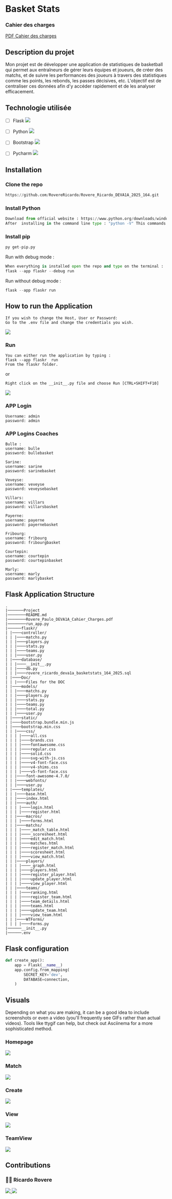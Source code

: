 # Basket Stats

### Cahier des charges
[PDF Cahier des charges](Rovere_Paulo_DEVA1A_Cahier_Charges.pdf)

## Description du projet
Mon projet est de développer une application de statistiques de basketball qui permet aux entraîneurs de gérer leurs
équipes et joueurs, de créer des matchs, et de suivre les performances des joueurs à travers
des statistiques comme les points, les rebonds, les passes décisives, etc. L'objectif est de centraliser
ces données afin d'y accéder rapidement et de les analyser efficacement.


## Technologie utilisée
- [ ] Flask <img src="https://img.shields.io/badge/Flask-000000?style=for-the-badge&logo=flask&logoColor=white">
- [ ] Python <img src="https://img.shields.io/badge/Python-FFD43B?style=for-the-badge&logo=python&logoColor=blue">
- [ ] Bootstrap <img src="https://img.shields.io/badge/Bootstrap-563D7C?style=for-the-badge&logo=bootstrap&logoColor=white">
- [ ] Pycharm <img src="https://img.shields.io/badge/PyCharm-000000.svg?&style=for-the-badge&logo=PyCharm&logoColor=white">


## Installation
### Clone the repo
```python
https://github.com/RovereRicardo/Rovere_Ricardo_DEVA1A_2025_164.git
```
### Install Python 
```python
Download from official website : https://www.python.org/downloads/windows/
After  installing in the command line type : "python -V" This commands will tell if Python is installed
```

### Install pip
```python
py get-pip.py 
```
Run with debug mode :
```python
When everything is installed open the repo and type on the terminal : 
flask --app flaskr --debug run
```
Run without debug mode :
```python
flask --app flaskr run
```

## How to run the Application
```text
If you wish to change the Host, User or Password: 
Go to the .env file and change the credentials you wish.
```
<img src="./flaskr/Doc/env.jpg">

### Run
```text
You can either run the application by typing :
flask --app flaskr  run 
From the flaskr folder.
```
or
```text
Right click on the __init__.py file and choose Run [CTRL+SHIFT+F10]
```
<img src="./flaskr/Doc/run.png">

### APP Login 
```text
Username: admin
password: admin
```

### APP Logins Coaches
```text
Bulle :
username: bulle
password: bullebasket

Sarine:
username: sarine
password: sarinebasket

Veveyse:
username: veveyse
password: veveysebasket

Villars:
username: villars
password: villarsbasket

Payerne:
username: payerne
password: payernebasket

Fribourg:
username: fribourg
password: fribourgbasket

Courtepin:
username: courtepin
password: courtepinbasket

Marly:
username: marly
password: marlybasket

```

## Flask Application Structure 
```
.
|───────Project
|────────README.md
|────────Rovere_Paulo_DEVA1A_Cahier_Charges.pdf
|────────run_app.py
|──────flaskr/
| |────controller/
| | |────matchs.py
| | |────players.py
| | |────stats.py
| | |────teams.py
| | |────user.py
| |────database/
| | |────__init__.py
| | |────db.py
| | |────rovere_ricardo_deva1a_basketstats_164_2025.sql
| |────Doc/
| | |────Files for the DOC
| |────models/
| | |────matchs.py
| | |────players.py
| | |────stats.py
| | |────teams.py
| | |────total.py
| | |────user.py
| |────static/
| |────bootstrap.bundle.min.js
| |────bootstrap.min.css
| | |────css/
| | | |────all.css
| | | |────brands.css
| | | |────fontawesome.css
| | | |────regular.css
| | | |────solid.css
| | | |────svg-with-js.css
| | | |────v4-font-face.css
| | | |────v4-shims.css
| | | |────v5-font-face.css
| | |────font-awesome-4.7.0/
| | |────webfonts/
| | |────user.py
| |────templates/
| | |────base.html
| | |────index.html
| | |────auth/
| | | |────login.html
| | | |────register.html
| | |────macros/
| | | |────forms.html
| | |────matchs/
| | | |────_match_table.html
| | | |────_scoresheet.html
| | | |────edit_match.html
| | | |────matches.html
| | | |────register_match.html
| | | |────scoresheet.html
| | | |────view_match.html
| | |────players/
| | | |────_graph.html
| | | |────players.html
| | | |────register_player.html
| | | |────update_player.html
| | | |────view_player.html
| | |────teams/
| | | |────ranking.html
| | | |────register_team.html
| | | |────team_details.html
| | | |────teams.html
| | | |────update_team.html
| | | |────view_team.html
| | |────WTForms/
| | | |────Forms.py
|──────__init__.py
|──────.env

```
## Flask configuration
```python
def create_app():
    app = Flask(__name__)
    app.config.from_mapping(
        SECRET_KEY='dev',
        DATABASE=connection,
    )
```

## Visuals
Depending on what you are making, it can be a good idea to include screenshots or even a video (you'll frequently see GIFs rather than actual videos). Tools like ttygif can help, but check out Asciinema for a more sophisticated method.

### Homepage
<img src="./flaskr/Doc/homepage.png" >

### Match
<img src="./flaskr/Doc/match.png">

### Create
<img src="./flaskr/Doc/Create.png">

### View
<img src="./flaskr/Doc/playerview.png">

### TeamView
<img src="./flaskr/Doc/teamview.png">

## Contributions
### 👩‍💻 Ricardo Rovere

[<img src="https://img.shields.io/badge/GitHub-100000?style=for-the-badge&logo=github&logoColor=white"> ](https://github.com/RovereRicardo)
[<img src="https://img.shields.io/badge/LinkedIn-0077B5?style=for-the-badge&logo=linkedin&logoColor=white">](Link)

